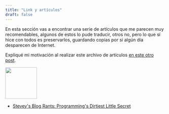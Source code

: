 ```yaml
---
title: "Link y artículos"
draft: false
---
```


En esta sección vas a encontrar una serie de artículos
que me parecen muy recomendables, algunos de estos lo
pude traducir, otros no, pero lo que sí hice con todos
es preservarlos, guardando copias por si algún día
desparecen de Internet.

Expliqué mi motivación al realizar este archivo de artículos
[en este otro post](/posts/2021-01-29-coleccionando-articulos/).

<div class="tc">
  <img src="/images/links.png" width="100" height="100" class="br-100 dib">
</div>

- [Stevey's Blog Rants: Programming's Dirtiest Little Secret](/links-files/programmings-dirtiest-little-secret)
